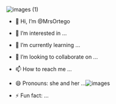 ![images (1)](https://github.com/user-attachments/assets/1e462f0e-11cc-4b8d-9691-d301584803e2)

- 👋 Hi, I’m @MrsOrtego
- 👀 I’m interested in ...
- 🌱 I’m currently learning ...
- 📌 I’m looking to collaborate on ...
- 📫 How to reach me ...
- 😄 Pronouns: she and her ...![images](https://github.com/user-attachments/assets/98233262-97f0-4d11-8e13-c339c39d2065)

- ⚡ Fun fact: ...

<!---
MrsOrtego/MrsOrtego is a ✨ special ✨ repository because its `README.md` (this file) appears on your GitHub profile.
You can click the Preview link to take a look at your changes.
--->
